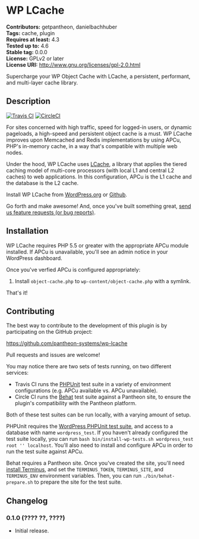 # WP LCache #
**Contributors:** getpantheon, danielbachhuber  
**Tags:** cache, plugin  
**Requires at least:** 4.3  
**Tested up to:** 4.6  
**Stable tag:** 0.0.0  
**License:** GPLv2 or later  
**License URI:** http://www.gnu.org/licenses/gpl-2.0.html  

Supercharge your WP Object Cache with LCache, a persistent, performant, and multi-layer cache library.

## Description ##

[![Travis CI](https://travis-ci.org/pantheon-systems/wp-lcache.svg?branch=master)](https://travis-ci.org/pantheon-systems/wp-lcache) [![CircleCI](https://circleci.com/gh/pantheon-systems/wp-lcache/tree/master.svg?style=svg)](https://circleci.com/gh/pantheon-systems/wp-lcache/tree/master)

For sites concerned with high traffic, speed for logged-in users, or dynamic pageloads, a high-speed and persistent object cache is a must. WP LCache improves upon Memcached and Redis implementations by using APCu, PHP's in-memory cache, in a way that's compatible with multiple web nodes.

Under the hood, WP LCache uses [LCache](https://github.com/lcache/lcache), a library that applies the tiered caching model of multi-core processors (with local L1 and central L2 caches) to web applications. In this configuration, APCu is the L1 cache and the database is the L2 cache.

Install WP LCache from [WordPress.org](https://wordpress.org/plugins/wp-lcache/) or [Github](https://github.com/pantheon-systems/wp-lcache).

Go forth and make awesome! And, once you've built something great, [send us feature requests (or bug reports)](https://github.com/pantheon-systems/wp-lcache/issues).

## Installation ##

WP LCache requires PHP 5.5 or greater with the appropriate APCu module installed. If APCu is unavailable, you'll see an admin notice in your WordPress dashboard.

Once you've verfied APCu is configured appropriately:

1. Install `object-cache.php` to `wp-content/object-cache.php` with a symlink.

That's it!

## Contributing ##

The best way to contribute to the development of this plugin is by participating on the GitHub project:

https://github.com/pantheon-systems/wp-lcache

Pull requests and issues are welcome!

You may notice there are two sets of tests running, on two different services:

* Travis CI runs the [PHPUnit](https://phpunit.de/) test suite in a variety of environment configurations (e.g. APCu available vs. APCu unavailable).
* Circle CI runs the [Behat](http://behat.org/) test suite against a Pantheon site, to ensure the plugin's compatibility with the Pantheon platform.

Both of these test suites can be run locally, with a varying amount of setup.

PHPUnit requires the [WordPress PHPUnit test suite](https://make.wordpress.org/core/handbook/testing/automated-testing/phpunit/), and access to a database with name `wordpress_test`. If you haven't already configured the test suite locally, you can run `bash bin/install-wp-tests.sh wordpress_test root '' localhost`. You'll also need to install and configure APCu in order to run the test suite against APCu.

Behat requires a Pantheon site. Once you've created the site, you'll need [install Terminus](https://github.com/pantheon-systems/terminus#installation), and set the `TERMINUS_TOKEN`, `TERMINUS_SITE`, and `TERMINUS_ENV` environment variables. Then, you can run `./bin/behat-prepare.sh` to prepare the site for the test suite.

## Changelog ##

### 0.1.0 (???? ??, ????) ###
* Initial release.
